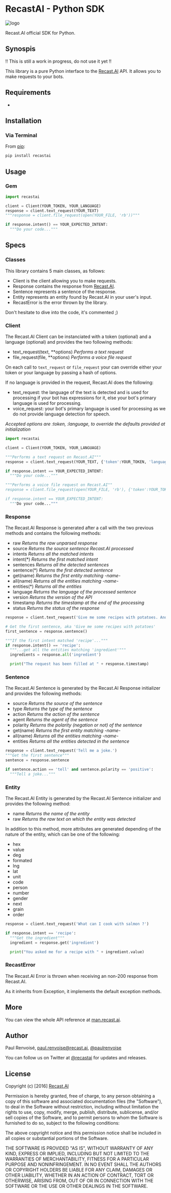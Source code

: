 # RecastAI - Python SDK

![logo](https://raw.githubusercontent.com/RecastAI/SDK-python/master/misc/logo-inline.png "Recast.AI")

Recast.AI official SDK for Python.


## Synospis

!! This is still a work in progress, do not use it yet !!

This library is a pure Python interface to the [Recast.AI](https://recast.ai) API. It allows you to make requests to your bots.


## Requirements

*


## Installation

### Via Terminal

From [pip](https://pypi.python.org/pypi/pip):

```bash
pip install recastai
```


## Usage

### Gem

```python
import recastai

client = Client(YOUR_TOKEN, YOUR_LANGUAGE)
response = client.text_request(YOUR_TEXT)
"""response = client.file_request(open(YOUR_FILE, 'rb'))"""

if response.intent() == YOUR_EXPECTED_INTENT:
  """Do your code..."""
```

## Specs

### Classes

This library contains 5 main classes, as follows:

* Client is the client allowing you to make requests.
* Response contains the response from [Recast.AI](https://recast.ai).
* Sentence represents a sentence of the response.
* Entity represents an entity found by Recast.AI in your user's input.
* RecastError is the error thrown by the library.

Don't hesitate to dive into the code, it's commented ;)

### Client

The Recast.AI Client can be instanciated with a token (optional) and a language (optional) and provides the two following methods:

* text_request(text, \*\*options) *Performs a text request*
* file_request(file, \*\*options) *Performs a voice file request*

On each call to `text_request` or `file_request` your can override either your token or your language by passing a hash of options.

If no language is provided in the request, Recast.AI does the following:

* text_request: the language of the text is detected and is used for processing if your bot has expressions for it, else your bot's primary language is used for processing.
* voice_request: your bot's primary language is used for processing as we do not provide language detection for speech.

*Accepted options are :token, :language, to override the defaults provided at initialization*

```python
import recastai

client = Client(YOUR_TOKEN, YOUR_LANGUAGE)

"""Performs a text request on Recast.AI"""
response = client.text_request(YOUR_TEXT, {'token':YOUR_TOKEN, 'language':YOUR_LANGUAGE})

if response.intent == YOUR_EXPECTED_INTENT:
  """Do your code..."""

"""Performs a voice file request on Recast.AI""
response = client.file_request(open(YOUR_FILE, 'rb'), {'token':YOUR_TOKEN, 'language':YOUR_LANGUAGE })

if response.intent == YOUR_EXPECTED_INTENT:
  """Do your code..."""
```

### Response

The Recast.AI Response is generated after a call with the two previous methods and contains the following methods:

* raw *Returns the raw unparsed response*
* source *Returns the source sentence Recast.AI processed*
* intents *Returns all the matched intents*
* intent(\*) *Returns the first matched intent*
* sentences *Returns all the detected sentences*
* sentence(\*) *Returns the first detected sentence*
* get(name) *Returns the first entity matching -name-*
* all(name) *Returns all the entities matching -name-*
* entities(\*) *Returns all the entities*
* language *Returns the language of the processed sentence*
* version *Returns the version of the API*
* timestamp *Returns the timestamp at the end of the processing*
* status *Returns the status of the response*

```python
response = client.text_request('Give me some recipes with potatoes. And cheese.')

# Get the first sentence, aka 'Give me some recipes with potatoes'
first_sentence = response.sentence()

"""If the first intent matched 'recipe'..."""
if response.intent() == 'recipe':
  """...get all the entities matching 'ingredient'"""
  ingredients = response.all('ingredient')

  print("The request has been filled at " + response.timestamp)
```

### Sentence

The Recast.AI Sentence is generated by the Recast.AI Response initializer and provides the following methods:

* source *Returns the source of the sentence*
* type *Returns the type of the sentence*
* action *Returns the action of the sentence*
* agent *Returns the agent of the sentence*
* polarity *Returns the polarity (negation or not) of the sentence*
* get(name) *Returns the first entity matching -name-*
* all(name) *Returns all the entities matching -name-*
* entities *Returns all the entities detected in the sentence*

```python
response = client.text_request('Tell me a joke.')
"""Get the first sentence"""
sentence = response.sentence

if sentence.action == 'tell' and sentence.polarity == 'positive':
  """Tell a joke..."""
```

### Entity

The Recast.AI Entity is generated by the Recast.AI Sentence initializer and provides the following method:

* name *Returns the name of the entity*
* raw *Returns the raw text on which the entity was detected*

In addition to this method, more attributes are generated depending of the nature of the entity, which can be one of the following:

* hex
* value
* deg
* formated
* lng
* lat
* unit
* code
* person
* number
* gender
* next
* grain
* order

```python
response = client.text_request('What can I cook with salmon ?')

if response.intent == 'recipe':
  """Get the ingredient"""
  ingredient = response.get('ingredient')

  print("You asked me for a recipe with " + ingredient.value)
```

### RecastError

The Recast.AI Error is thrown when receiving an non-200 response from Recast.AI.

As it inherits from Exception, it implements the default exception methods.

## More

You can view the whole API reference at [man.recast.ai](https://man.recast.ai).


## Author

Paul Renvoisé, paul.renvoise@recast.ai, [@paulrenvoise](https://twitter.com/paulrenvoise)

You can follow us on Twitter at [@recastai](https://twitter.com/recastai) for updates and releases.


## License

Copyright (c) [2016] [Recast.AI](https://recast.ai)

Permission is hereby granted, free of charge, to any person obtaining a copy
of this software and associated documentation files (the "Software"), to deal
in the Software without restriction, including without limitation the rights
to use, copy, modify, merge, publish, distribute, sublicense, and/or sell
copies of the Software, and to permit persons to whom the Software is
furnished to do so, subject to the following conditions:

The above copyright notice and this permission notice shall be included in all
copies or substantial portions of the Software.

THE SOFTWARE IS PROVIDED "AS IS", WITHOUT WARRANTY OF ANY KIND, EXPRESS OR
IMPLIED, INCLUDING BUT NOT LIMITED TO THE WARRANTIES OF MERCHANTABILITY,
FITNESS FOR A PARTICULAR PURPOSE AND NONINFRINGEMENT. IN NO EVENT SHALL THE
AUTHORS OR COPYRIGHT HOLDERS BE LIABLE FOR ANY CLAIM, DAMAGES OR OTHER
LIABILITY, WHETHER IN AN ACTION OF CONTRACT, TORT OR OTHERWISE, ARISING FROM,
OUT OF OR IN CONNECTION WITH THE SOFTWARE OR THE USE OR OTHER DEALINGS IN THE
SOFTWARE.
